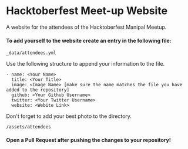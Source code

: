 # Hacktoberfest Meet-up Website
A website for the attendees of the Hacktoberfest Manipal Meetup.

#### To add yourself to the website create an entry in the following file:

`_data/attendees.yml`

Use the following structure to append your information to the file.
```
- name: <Your Name>
  title: <Your Title>
  image: <Image Name> [make sure the name matches the file you have added to the repository]
  github: <Your Github Username>
  twitter: <Your Twitter Username>
  website: <Webite Link>
```
Don't forget to add your best photo to the directory.

`/assets/attendees`

#### Open a Pull Request after pushing the changes to your repository!